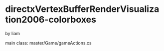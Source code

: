 # directxVertexBufferRenderVisualization2006-colorboxes
by liam

main class: master/Game/gameActions.cs
